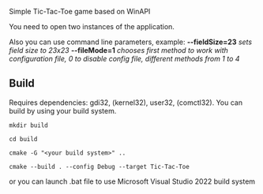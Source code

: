 Simple Tic-Tac-Toe game based on WinAPI

You need to open two instances of the application.

Also you can use command line parameters, example:
**--fieldSize=23** *sets field size to 23x23*
**--fileMode=1** *chooses first method to work with configuration file, 0 to disable config file, different methods from 1 to 4*

## Build
Requires dependencies: gdi32, (kernel32), user32, (comctl32).
You can build by using your build system.
```
mkdir build

cd build

cmake -G "<your build system>" ..

cmake --build . --config Debug --target Tic-Tac-Toe

```

or you can launch .bat file to use Microsoft Visual Studio 2022 build system
